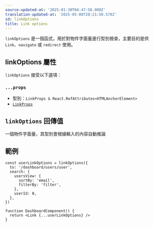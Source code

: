 ```yaml
---
source-updated-at: '2025-01-30T04:47:58.000Z'
translation-updated-at: '2025-05-08T20:21:50.570Z'
id: linkOptions
title: Link options
---
```


`linkOptions` 是一個函式，用於對物件字面量進行型別檢查，主要目的是供 `Link`、`navigate` 或 `redirect` 使用。

## linkOptions 屬性

`linkOptions` 接受以下選項：

### `...props`

- 型別：`LinkProps & React.RefAttributes<HTMLAnchorElement>`
- [`LinkProps`](./LinkPropsType.md)

## `linkOptions` 回傳值

一個物件字面量，其型別會根據輸入的內容自動推論

## 範例

```tsx
const userLinkOptions = linkOptions({
  to: '/dashboard/users/user',
  search: {
    usersView: {
      sortBy: 'email',
      filterBy: 'filter',
    },
    userId: 0,
  },
})

function DashboardComponent() {
  return <Link {...userLinkOptions} />
}
```
